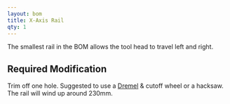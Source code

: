 ```yaml
---
layout: bom
title: X-Axis Rail
qty: 1
---
```


The smallest rail in the BOM allows the tool head to travel left and right.

## Required Modification
Trim off one hole. Suggested to use a [Dremel](https://www.amazon.com/dp/B0D2D28FSV?&tag=lemontron-20) & cutoff wheel or
a hacksaw. The rail will wind up around 230mm.